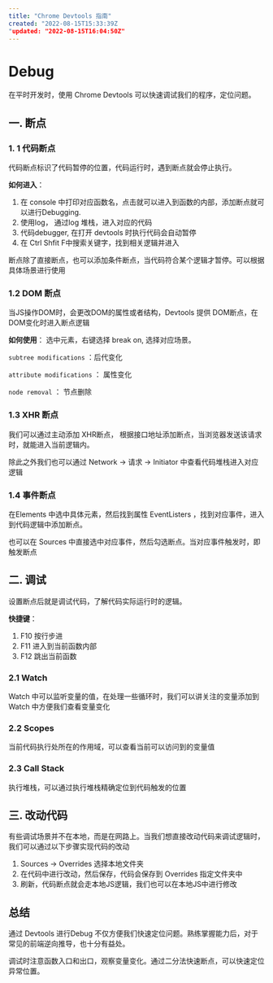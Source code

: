 ```yaml
---
title: "Chrome Devtools 指南"
created: "2022-08-15T15:33:39Z
"updated: "2022-08-15T16:04:50Z"
---
```

# Debug

在平时开发时，使用 Chrome Devtools 可以快速调试我们的程序，定位问题。

## 一. 断点

### 1. 1 代码断点

代码断点标识了代码暂停的位置，代码运行时，遇到断点就会停止执行。

**如何进入**：
1. 在 console 中打印对应函数名，点击就可以进入到函数的内部，添加断点就可以进行Debugging.
2. 使用log， 通过log 堆栈，进入对应的代码
3. 代码debugger, 在打开 devtools 时执行代码会自动暂停
4. 在 Ctrl Shfit F中搜索关键字，找到相关逻辑并进入

断点除了直接断点，也可以添加条件断点，当代码符合某个逻辑才暂停。可以根据具体场景进行使用

### 1.2 DOM 断点

当JS操作DOM时，会更改DOM的属性或者结构，Devtools 提供 DOM断点，在DOM变化时进入断点逻辑

**如何使用**：
选中元素，右键选择 break on, 选择对应场景。

`subtree modifications` ：后代变化

`attribute modifications` ： 属性变化

`node removal` ： 节点删除

### 1.3 XHR 断点

我们可以通过主动添加 XHR断点， 根据接口地址添加断点，当浏览器发送该请求时，就能进入当前逻辑内。

除此之外我们也可以通过 Network -> 请求 -> Initiator 中查看代码堆栈进入对应逻辑


### 1.4 事件断点

在Elements 中选中具体元素，然后找到属性 EventListers ，找到对应事件，进入到代码逻辑中添加断点。

也可以在 Sources 中直接选中对应事件，然后勾选断点。当对应事件触发时，即触发断点

## 二. 调试

设置断点后就是调试代码，了解代码实际运行时的逻辑。

**快捷键**：
1. F10 按行步进
2. F11 进入到当前函数内部
3. F12 跳出当前函数


### 2.1 Watch 

Watch 中可以监听变量的值，在处理一些循环时，我们可以讲关注的变量添加到 Watch 中方便我们查看变量变化

### 2.2 Scopes
当前代码执行处所在的作用域，可以查看当前可以访问到的变量值

### 2.3 Call Stack

执行堆栈，可以通过执行堆栈精确定位到代码触发的位置

## 三. 改动代码

有些调试场景并不在本地，而是在网路上。当我们想直接改动代码来调试逻辑时，我们可以通过以下步骤实现代码的改动
1. Sources -> Overrides 选择本地文件夹
2. 在代码中进行改动，然后保存，代码会保存到 Overrides 指定文件夹中
3. 刷新，代码断点就会走本地JS逻辑，我们也可以在本地JS中进行修改

## 总结

通过 Devtools 进行Debug 不仅方便我们快速定位问题。熟练掌握能力后，对于常见的前端逆向推导，也十分有益处。

调试时注意函数入口和出口，观察变量变化。通过二分法快速断点，可以快速定位异常位置。


    




